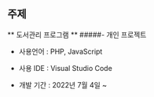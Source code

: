 주제
-----
** 도서관리 프로그램 ** 
#####- 개인 프로젝트

- 사용언어 : PHP, JavaScript

- 사용 IDE : Visual Studio Code

- 개발 기간 : 2022년 7월 4일 ~ 




